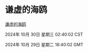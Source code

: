 # 谦虚的海鸥
[谦虚的海鸥](http://219.139.197.74:56308/qxdho/course/base/hotlink/index.php)

2024年 10月 30日 星期三 02:40:02 CST

2024年 10月 29日 星期二 18:40:02 GMT
